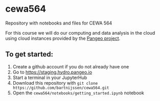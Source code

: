 # cewa564

Repository with notebooks and files for CEWA 564

For this course we will do our computing and data analysis in the cloud using cloud instances provided by the [Pangeo project](http://pangeo.io/).

## To get started:

1. Create a github account if you do not already have one
2. Go to https://staging.hydro.pangeo.io
3. Start a terminal in your JupyterHub
4. Download this repository with `git clone https://github.com/bartnijssen/cewa564.git`
5. Open the `cewa564/notebooks/getting_started.ipynb` notebook
